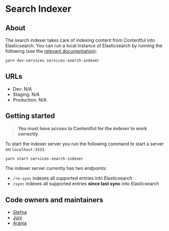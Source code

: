 # Search Indexer

## About

The search indexer takes care of indexing content from Contentful into
Elasticsearch. You can run a local instance of Elasticsearch by running the
following (see the [relevant documentation](./dev-services)):

```bash
yarn dev-services services-search-indexer
```

## URLs

- Dev: N/A
- Staging: N/A
- Production: N/A

## Getting started

> **You must have access to Contentful for the indexer to work correctly**.

To start the indexer server you run the following command to start a server on `localhost:3333`.

```bash
yarn start services-search-indexer
```

The indexer server currently has two endpoints:

- `/re-sync` indexes all supported entries into Elasticsearch
- `/sync` indexes all supported entries **since last sync** into Elasticsearch

## Code owners and maintainers

- [Stefna](https://github.com/orgs/island-is/teams/stefna/members)
- [Júní](https://github.com/orgs/island-is/teams/juni/members)
- [Aranja](https://github.com/orgs/island-is/teams/aranja/members)
